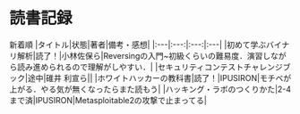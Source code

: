 # 読書記録
新着順
|タイトル|状態|著者|備考・感想|
|:---|:---:|:---:|:---|
|初めて学ぶバイナリ解析|読了！|小林佐保ら|Reversingの入門~初級くらいの難易度．演習しながら読み進められるので理解がしやすい．|
|セキュリティコンテストチャレンジブック|途中|碓井 利宣ら||
|ホワイトハッカーの教科書|読了！|IPUSIRON|モチベが上がる．やる気が無くなったらまた読もう|
|ハッキング・ラボのつくりかた|2-4まで済|IPUSIRON|Metasploitable2の攻撃で止まってる|